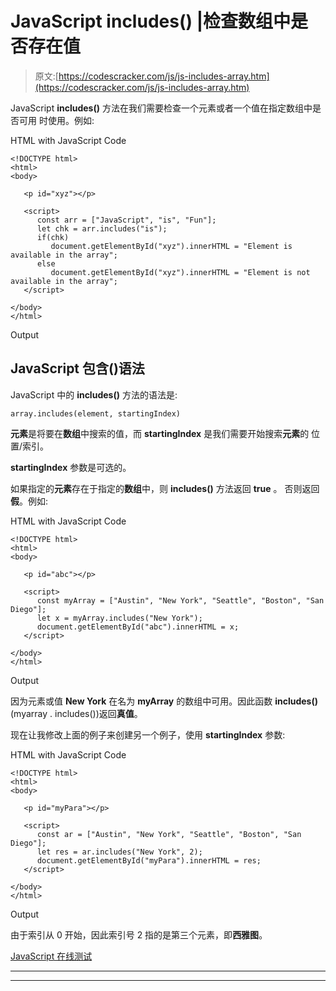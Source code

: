# JavaScript includes() |检查数组中是否存在值

> 原文:[https://codescracker.com/js/js-includes-array.htm](https://codescracker.com/js/js-includes-array.htm)

JavaScript **includes()** 方法在我们需要检查一个元素或者一个值在指定数组中是否可用 时使用。例如:

HTML with JavaScript Code

```
<!DOCTYPE html>
<html>
<body>

   <p id="xyz"></p>

   <script>
      const arr = ["JavaScript", "is", "Fun"];
      let chk = arr.includes("is");
      if(chk)
         document.getElementById("xyz").innerHTML = "Element is available in the array";
      else
         document.getElementById("xyz").innerHTML = "Element is not available in the array";
   </script>

</body>
</html>
```

Output

## JavaScript 包含()语法

JavaScript 中的 **includes()** 方法的语法是:

```
array.includes(element, startingIndex)
```

**元素**是将要在**数组**中搜索的值，而 **startingIndex** 是我们需要开始搜索**元素**的 位置/索引。

**startingIndex** 参数是可选的。

如果指定的**元素**存在于指定的**数组**中，则 **includes()** 方法返回 **true** 。 否则返回**假**。例如:

HTML with JavaScript Code

```
<!DOCTYPE html>
<html>
<body>

   <p id="abc"></p>

   <script>
      const myArray = ["Austin", "New York", "Seattle", "Boston", "San Diego"];
      let x = myArray.includes("New York");
      document.getElementById("abc").innerHTML = x;
   </script>

</body>
</html>
```

Output

因为元素或值 **New York** 在名为 **myArray** 的数组中可用。因此函数 **includes()**(myarray . includes())返回**真值**。

现在让我修改上面的例子来创建另一个例子，使用 **startingIndex** 参数:

HTML with JavaScript Code

```
<!DOCTYPE html>
<html>
<body>

   <p id="myPara"></p>

   <script>
      const ar = ["Austin", "New York", "Seattle", "Boston", "San Diego"];
      let res = ar.includes("New York", 2);
      document.getElementById("myPara").innerHTML = res;
   </script>

</body>
</html>
```

Output

由于索引从 0 开始，因此索引号 2 指的是第三个元素，即**西雅图**。

[JavaScript 在线测试](/exam/showtest.php?subid=6)

* * *

* * *